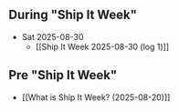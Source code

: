 ## During "Ship It Week"
- Sat 2025-08-30
	- [[Ship It Week 2025-08-30 (log 1)]]
## Pre "Ship It Week"
- [[What is Ship It Week? (2025-08-20)]]